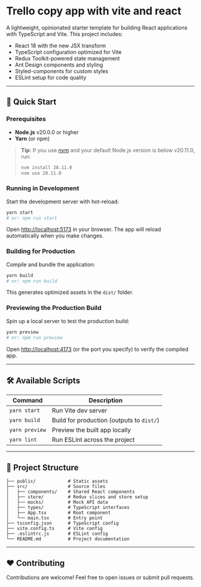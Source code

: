 # Trello copy app with vite and react

A lightweight, opinionated starter template for building React applications with TypeScript and Vite. This project includes:

* React 18 with the new JSX transform
* TypeScript configuration optimized for Vite
* Redux Toolkit-powered state management
* Ant Design components and styling
* Styled-components for custom styles
* ESLint setup for code quality

---

## 🚀 Quick Start

### Prerequisites

* **Node.js** v20.0.0 or higher
* **Yarn** (or npm)

> **Tip:** If you use [nvm](https://github.com/nvm-sh/nvm) and your default Node.js version is below v20.11.0, run:
>
> ```bash
> nvm install 20.11.0
> nvm use 20.11.0
> ```


### Running in Development

Start the development server with hot-reload:

```bash
yarn start
# or: npm run start
```

Open [http://localhost:5173](http://localhost:5173) in your browser. The app will reload automatically when you make changes.

### Building for Production

Compile and bundle the application:

```bash
yarn build
# or: npm run build
```

This generates optimized assets in the `dist/` folder.

### Previewing the Production Build

Spin up a local server to test the production build:

```bash
yarn preview
# or: npm run preview
```

Open [http://localhost:4173](http://localhost:4173) (or the port you specify) to verify the compiled app.

---

## 🛠️ Available Scripts

| Command        | Description                               |
| -------------- | ----------------------------------------- |
| `yarn start`   | Run Vite dev server                       |
| `yarn build`   | Build for production (outputs to `dist/`) |
| `yarn preview` | Preview the built app locally             |
| `yarn lint`    | Run ESLint across the project             |

---

## 🔧 Project Structure

```
├── public/            # Static assets
├── src/               # Source files
│   ├── components/    # Shared React components
│   ├── store/         # Redux slices and store setup
│   ├── mocks/         # Mock API data
│   ├── types/         # TypeScript interfaces
│   ├── App.tsx        # Root component
│   └── main.tsx       # Entry point
├── tsconfig.json      # TypeScript config
├── vite.config.ts     # Vite config
├── .eslintrc.js       # ESLint config
└── README.md          # Project documentation
```

---

## ❤️ Contributing

Contributions are welcome! Feel free to open issues or submit pull requests.

